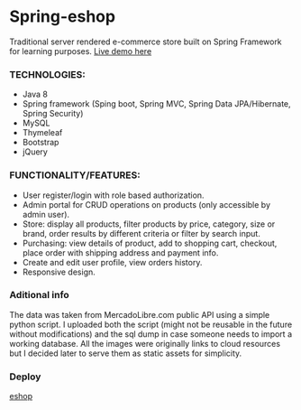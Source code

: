 # Spring-eshop
Traditional server rendered e-commerce store built on Spring Framework for learning purposes. [Live demo here](https://shoepp.herokuapp.com)

### TECHNOLOGIES:
* Java 8
* Spring framework (Sping boot, Spring MVC, Spring Data JPA/Hibernate, Spring Security)
* MySQL
* Thymeleaf
* Bootstrap
* jQuery

### FUNCTIONALITY/FEATURES:
* User register/login with role based authorization.
* Admin portal for CRUD operations on products (only accessible by admin user).
* Store: display all products, filter products by price, category, size or brand, order results by different criteria or filter by search input.
* Purchasing: view details of product, add to shopping cart, checkout, place order with shipping address and payment info.
* Create and edit user profile, view orders history.
* Responsive design.


### Aditional info
The data was taken from MercadoLibre.com public API using a simple python script. 
I uploaded both the script (might not be reusable in the future without modifications) 
and the sql dump in case someone needs to import a working database. 
All the images were originally links to cloud resources but I decided later to serve them as static assets for simplicity.


### Deploy
<a href="https://demo-shop-ca3de4753819.herokuapp.com/">eshop</a>